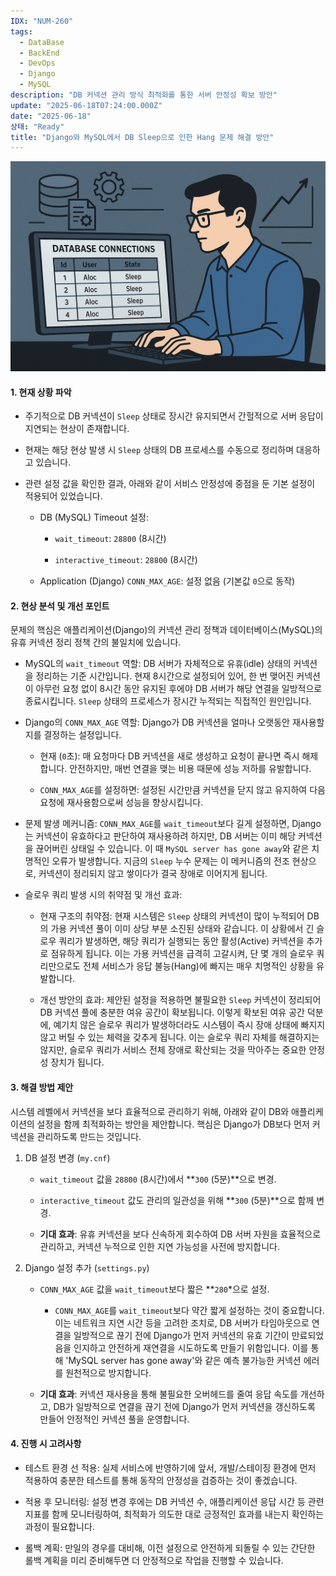 ```yaml
---
IDX: "NUM-260"
tags:
  - DataBase
  - BackEnd
  - DevOps
  - Django
  - MySQL
description: "DB 커넥션 관리 방식 최적화를 통한 서버 안정성 확보 방안"
update: "2025-06-18T07:24:00.000Z"
date: "2025-06-18"
상태: "Ready"
title: "Django와 MySQL에서 DB Sleep으로 인한 Hang 문제 해결 방안"
---
```

![](image1.png)
#### 1. 현재 상황 파악

- 주기적으로 DB 커넥션이 `Sleep` 상태로 장시간 유지되면서 간헐적으로 서버 응답이 지연되는 현상이 존재합니다.

- 현재는 해당 현상 발생 시 `Sleep` 상태의 DB 프로세스를 수동으로 정리하며 대응하고 있습니다.

- 관련 설정 값을 확인한 결과, 아래와 같이 서비스 안정성에 중점을 둔 기본 설정이 적용되어 있었습니다.

    - DB (MySQL) Timeout 설정:

        - `wait_timeout`: `28800` (8시간)

        - `interactive_timeout`: `28800` (8시간)

    - Application (Django) `CONN_MAX_AGE`: 설정 없음 (기본값 `0`으로 동작)

#### 2. 현상 분석 및 개선 포인트

문제의 핵심은 애플리케이션(Django)의 커넥션 관리 정책과 데이터베이스(MySQL)의 유휴 커넥션 정리 정책 간의 불일치에 있습니다.

- MySQL의 `wait_timeout` 역할: DB 서버가 자체적으로 유휴(idle) 상태의 커넥션을 정리하는 기준 시간입니다. 현재 8시간으로 설정되어 있어, 한 번 맺어진 커넥션이 아무런 요청 없이 8시간 동안 유지된 후에야 DB 서버가 해당 연결을 일방적으로 종료시킵니다. `Sleep` 상태의 프로세스가 장시간 누적되는 직접적인 원인입니다.

- Django의 `CONN_MAX_AGE` 역할: Django가 DB 커넥션을 얼마나 오랫동안 재사용할지를 결정하는 설정입니다.

    - 현재 (`0`초): 매 요청마다 DB 커넥션을 새로 생성하고 요청이 끝나면 즉시 해제합니다. 안전하지만, 매번 연결을 맺는 비용 때문에 성능 저하를 유발합니다.

    - `CONN_MAX_AGE`를 설정하면: 설정된 시간만큼 커넥션을 닫지 않고 유지하여 다음 요청에 재사용함으로써 성능을 향상시킵니다.

- 문제 발생 메커니즘: `CONN_MAX_AGE`를 `wait_timeout`보다 길게 설정하면, Django는 커넥션이 유효하다고 판단하여 재사용하려 하지만, DB 서버는 이미 해당 커넥션을 끊어버린 상태일 수 있습니다. 이 때 `MySQL server has gone away`와 같은 치명적인 오류가 발생합니다. 지금의 `Sleep` 누수 문제는 이 메커니즘의 전조 현상으로, 커넥션이 정리되지 않고 쌓이다가 결국 장애로 이어지게 됩니다.

- 슬로우 쿼리 발생 시의 취약점 및 개선 효과:

    - 현재 구조의 취약점: 현재 시스템은 `Sleep` 상태의 커넥션이 많이 누적되어 DB의 가용 커넥션 풀이 이미 상당 부분 소진된 상태와 같습니다. 이 상황에서 긴 슬로우 쿼리가 발생하면, 해당 쿼리가 실행되는 동안 활성(Active) 커넥션을 추가로 점유하게 됩니다. 이는 가용 커넥션을 급격히 고갈시켜, 단 몇 개의 슬로우 쿼리만으로도 전체 서비스가 응답 불능(Hang)에 빠지는 매우 치명적인 상황을 유발합니다.

    - 개선 방안의 효과: 제안된 설정을 적용하면 불필요한 `Sleep` 커넥션이 정리되어 DB 커넥션 풀에 충분한 여유 공간이 확보됩니다. 이렇게 확보된 여유 공간 덕분에, 예기치 않은 슬로우 쿼리가 발생하더라도 시스템이 즉시 장애 상태에 빠지지 않고 버틸 수 있는 체력을 갖추게 됩니다. 이는 슬로우 쿼리 자체를 해결하지는 않지만, 슬로우 쿼리가 서비스 전체 장애로 확산되는 것을 막아주는 중요한 안정성 장치가 됩니다.

#### 3. 해결 방법 제안

시스템 레벨에서 커넥션을 보다 효율적으로 관리하기 위해, 아래와 같이 DB와 애플리케이션의 설정을 함께 최적화하는 방안을 제안합니다. 핵심은 Django가 DB보다 먼저 커넥션을 관리하도록 만드는 것입니다.

1. DB 설정 변경 (`my.cnf`)

    - `wait_timeout` 값을 `28800` (8시간)에서 **`300` (5분)**으로 변경.

    - `interactive_timeout` 값도 관리의 일관성을 위해 **`300` (5분)**으로 함께 변경.

    - **기대 효과**: 유휴 커넥션을 보다 신속하게 회수하여 DB 서버 자원을 효율적으로 관리하고, 커넥션 누적으로 인한 지연 가능성을 사전에 방지합니다.

1. Django 설정 추가 (`settings.py`)

    - `CONN_MAX_AGE` 값을 `wait_timeout`보다 짧은 **`280`*으로 설정.

        - `CONN_MAX_AGE`를 `wait_timeout`보다 약간 짧게 설정하는 것이 중요합니다. 이는 네트워크 지연 시간 등을 고려한 조치로, DB 서버가 타임아웃으로 연결을 일방적으로 끊기 전에 Django가 먼저 커넥션의 유효 기간이 만료되었음을 인지하고 안전하게 재연결을 시도하도록 만들기 위함입니다. 이를 통해 'MySQL server has gone away'와 같은 예측 불가능한 커넥션 에러를 원천적으로 방지합니다.

    - **기대 효과**: 커넥션 재사용을 통해 불필요한 오버헤드를 줄여 응답 속도를 개선하고, DB가 일방적으로 연결을 끊기 전에 Django가 먼저 커넥션을 갱신하도록 만들어 안정적인 커넥션 풀을 운영합니다.

#### 4. 진행 시 고려사항

- 테스트 환경 선 적용: 실제 서비스에 반영하기에 앞서, 개발/스테이징 환경에 먼저 적용하여 충분한 테스트를 통해 동작의 안정성을 검증하는 것이 좋겠습니다.

- 적용 후 모니터링: 설정 변경 후에는 DB 커넥션 수, 애플리케이션 응답 시간 등 관련 지표를 함께 모니터링하여, 최적화가 의도한 대로 긍정적인 효과를 내는지 확인하는 과정이 필요합니다.

- 롤백 계획: 만일의 경우를 대비해, 이전 설정으로 안전하게 되돌릴 수 있는 간단한 롤백 계획을 미리 준비해두면 더 안정적으로 작업을 진행할 수 있습니다.



